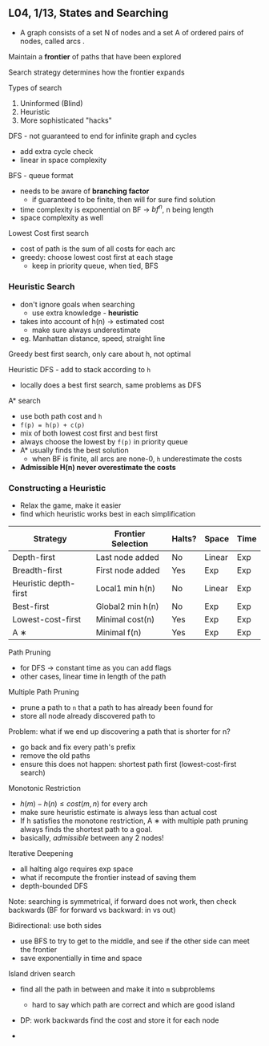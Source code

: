 ## L04, 1/13, States and Searching

- A graph consists of a set N of nodes and a set A of ordered
pairs of nodes, called arcs .

Maintain a **frontier** of paths that have been explored

Search strategy determines how the frontier expands

Types of search
1. Uninformed (Blind)
2. Heuristic
3. More sophisticated "hacks"

DFS - not guaranteed to end for infinite graph and cycles
- add extra cycle check
- linear in space complexity

BFS - queue format
- needs to be aware of **branching factor**
  - if guaranteed to be finite, then will for sure find solution
- time complexity is exponential on BF -> $bf^n$, n being length
- space complexity as well 

Lowest Cost first search
- cost of path is the sum of all costs for each arc
- greedy: choose lowest cost first at each stage
  - keep in priority queue, when tied, BFS


### Heuristic Search
- don't ignore goals when searching
  - use extra knowledge - **heuristic**
- takes into account of h(n) -> estimated cost
  - make sure always underestimate
- eg. Manhattan distance, speed, straight line

Greedy best first search, only care about h, not optimal

Heuristic DFS - add to stack according to `h`
- locally does a best first search, same problems as DFS

A* search
- use both path cost and `h`
- `f(p) = h(p) + c(p)`
- mix of both lowest cost first and best first
- always choose the lowest by `f(p)` in priority queue
- A* usually finds the best solution
  - when BF is finite, all arcs are none-0, `h` underestimate the costs
- **Admissible H(n) never overestimate the costs**

### Constructing a Heuristic
- Relax the game, make it easier
- find which heuristic works best in each simplification

Strategy | Frontier  Selection|  Halts? | Space | Time
-- | -- | -- | -- | -- 
Depth-first | Last node added | No  |Linear | Exp
Breadth-first | First node added|  Yes | Exp | Exp
Heuristic depth-first | Local1 min h(n)| No | Linear | Exp
Best-first | Global2  min h(n)| No  |Exp | Exp
Lowest-cost-first | Minimal  cost(n)| Yes | Exp|  Exp
A ∗| Minimal f(n) |Yes |Exp | Exp

Path Pruning
- for DFS -> constant time as you can add flags
- other cases, linear time in length of the path

Multiple Path Pruning
- prune a path to `n` that a path to has already been found for
- store all node already discovered path to

Problem: what if we end up discovering a path that is shorter for n?
- go back and fix every path's prefix
- remove the old paths
- ensure this does not happen: shortest path first (lowest-cost-first search)

Monotonic Restriction
- $h(m) − h(n) ≤ cost(m, n)$ for every arch
- make sure heuristic estimate is always less than actual cost
- If h satisfies the monotone restriction, A ∗ with multiple path pruning always finds the shortest path to a goal.
- basically, *admissible* between any 2 nodes!

Iterative Deepening
- all halting algo requires exp space
- what if recompute the frontier instead of saving them
- depth-bounded DFS


Note: searching is symmetrical, if forward does not work, then check backwards (BF for forward vs backward: in vs out)

Bidirectional: use both sides
- use BFS to try to get to the middle, and see if the other side can meet the frontier
- save exponentially in time and space

Island driven search
- find all the path in between and make it into `m` subproblems
  - hard to say which path are correct and which are good island

- DP: work backwards find the cost and store it for each node
- 